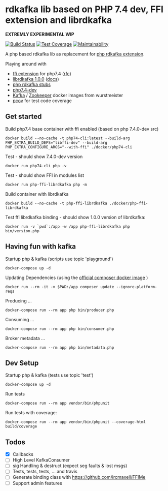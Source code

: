 # rdkafka lib based on PHP 7.4 dev, FFI extension and librdkafka

__EXTREMLY EXPERIMENTAL WIP__

[![Build Status](https://travis-ci.org/dirx/php-ffi-librdkafka.svg?branch=master)](https://travis-ci.org/dirx/php-ffi-librdkafka)
[![Test Coverage](https://api.codeclimate.com/v1/badges/e60645b9d6d8fa9dd9d6/test_coverage)](https://codeclimate.com/github/dirx/php-ffi-librdkafka/test_coverage)
[![Maintainability](https://api.codeclimate.com/v1/badges/e60645b9d6d8fa9dd9d6/maintainability)](https://codeclimate.com/github/dirx/php-ffi-librdkafka/maintainability)

A php based rdkafka lib as replacement for [php rdkafka extension](https://github.com/arnaud-lb/php-rdkafka).

Playing around with

* [ffi extension](https://github.com/php/php-src/tree/PHP-7.4/ext/ffi) for php7.4 ([rfc](https://wiki.php.net/rfc/ffi))
* [librdkafka 1.0.0](https://github.com/edenhill/librdkafka) ([docs](https://docs.confluent.io/current/clients/librdkafka/rdkafka_8h.html))
* [php rdkafka stubs](https://github.com/kwn/php-rdkafka-stubs)
* [php7.4-dev](https://github.com/php/php-src/tree/PHP-7.4)
* [Kafka](https://hub.docker.com/r/wurstmeister/kafka/) / [Zookeeper](https://hub.docker.com/r/wurstmeister/zookeeper/) docker images from wurstmeister
* [pcov](https://github.com/krakjoe/pcov) for test code coverage

## Get started

Build php7.4 base container with ffi enabled (based on php 7.4.0-dev src)

    docker build --no-cache -t php74-cli:latest --build-arg PHP_EXTRA_BUILD_DEPS="libffi-dev" --build-arg PHP_EXTRA_CONFIGURE_ARGS="--with-ffi" ./docker/php74-cli

Test - should show 7.4.0-dev version

    docker run php74-cli php -v

Test - should show FFI in modules list

    docker run php-ffi-librdkafka php -m

Build container with librdkafka

    docker build --no-cache -t php-ffi-librdkafka ./docker/php-ffi-librdkafka

Test ffi librdkafka binding - should show 1.0.0 version of librdkafka:

    docker run -v `pwd`:/app -w /app php-ffi-librdkafka php bin/version.php

## Having fun with kafka

Startup php & kafka (scripts use topic 'playground')

    docker-compose up -d

Updating Dependencies (using the [official composer docker image](https://hub.docker.com/_/composer) )

    docker run --rm -it -v $PWD:/app composer update --ignore-platform-reqs

Producing ...

    docker-compose run --rm app php bin/producer.php

Consuming ...

    docker-compose run --rm app php bin/consumer.php
    
Broker metadata ...

    docker-compose run --rm app php bin/metadata.php

## Dev Setup

Startup php & kafka (tests use topic 'test')

    docker-compose up -d

Run tests

    docker-compose run --rm app vendor/bin/phpunit

Run tests with coverage:

    docker-compose run --rm app vendor/bin/phpunit --coverage-html build/coverage

## Todos

* [x] Callbacks
* [ ] High Level KafkaConsumer
* [ ] sig Handling & destruct (expect seg faults & lost msgs)
* [ ] Tests, tests, tests, ... and travis
* [ ] Generate binding class with https://github.com/ircmaxell/FFIMe
* [ ] Support admin features
